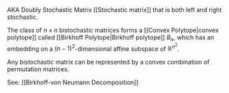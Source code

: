 AKA Doubly Stochastic Matrix
[[Stochastic matrix]] that is both left and right stochastic.

The class of $n\times n$ bistochastic matrices forms a [[Convex Polytope|convex polytope]] called [[Birkhoff Polytope|Birkhoff polytope]] $B_n$, which has an embedding on a $(n-1)^2$-dimensional affine subspace of $\mathbb{R}^{n^2}$. 

Any bistochastic matrix can be represented by a convex combination of permutation matrices. 

See: [[Birkhoff-von Neumann Decomposition]]